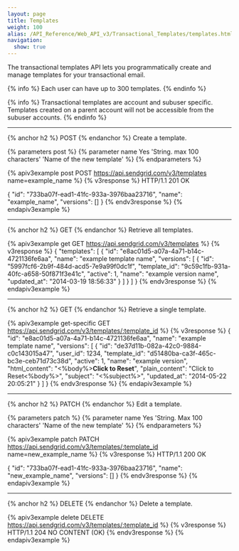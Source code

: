 ```yaml
---
layout: page
title: Templates
weight: 100
alias: /API_Reference/Web_API_v3/Transactional_Templates/templates.html
navigation:
  show: true
---
```


The transactional templates API lets you programmatically create and manage templates for your transactional email.

{% info %}
Each user can have up to 300 templates.
{% endinfo %}

{% info %}
Transactional templates are account and subuser specific. Templates created on a parent account will not be accessible from the subuser accounts.
{% endinfo %}

* * * * *

{% anchor h2 %}
POST
{% endanchor %}
Create a template.

{% parameters post %}
  {% parameter name Yes 'String. max 100 characters' 'Name of the new template' %}
{% endparameters %}

{% apiv3example post POST https://api.sendgrid.com/v3/templates name=example_name %}
  {% v3response %}
HTTP/1.1 201 OK

{
  "id": "733ba07f-ead1-41fc-933a-3976baa23716",
  "name": "example_name",
  "versions": []
}
  {% endv3response %}
{% endapiv3example %}

* * * * *

{% anchor h2 %}
GET
{% endanchor %}
Retrieve all templates.

{% apiv3example get GET https://api.sendgrid.com/v3/templates %}
{% v3response %}
{
  "templates": [
    {
      "id": "e8ac01d5-a07a-4a71-b14c-4721136fe6aa",
      "name": "example template name",
      "versions": [
        {
          "id": "5997fcf6-2b9f-484d-acd5-7e9a99f0dc1f",
          "template_id": "9c59c1fb-931a-40fc-a658-50f871f3e41c",
          "active": 1,
          "name": "example version name",
          "updated_at": "2014-03-19 18:56:33"
        }
      ]
    }
  ]
}
{% endv3response %}
{% endapiv3example %}

* * * * *

{% anchor h2 %}
GET
{% endanchor %}
Retrieve a single template.

{% apiv3example get-specific GET https://api.sendgrid.com/v3/templates/:template_id %}
{% v3response %}
{
  "id": "e8ac01d5-a07a-4a71-b14c-4721136fe6aa",
  "name": "example template name",
  "versions": [
    {
      "id": "de37d11b-082a-42c0-9884-c0c143015a47",
      "user_id": 1234,
      "template_id": "d51480ba-ca3f-465c-bc3e-ceb71d73c38d",
      "active": 1,
      "name": "example version",
      "html_content": "<%body%><strong>Click to Reset</strong>",
      "plain_content": "Click to Reset<%body%>",
      "subject": "<%subject%>",
      "updated_at": "2014-05-22 20:05:21"
    }
  ]
}
{% endv3response %}
{% endapiv3example %}

* * * * *

{% anchor h2 %}
PATCH
{% endanchor %}
Edit a template.

{% parameters patch %}
  {% parameter name Yes 'String. Max 100 characters' 'Name of the new template' %}
{% endparameters %}

{% apiv3example patch PATCH https://api.sendgrid.com/v3/templates/:template_id name=new_example_name %}
  {% v3response %}
HTTP/1.1 200 OK

{
  "id": "733ba07f-ead1-41fc-933a-3976baa23716",
  "name": "new_example_name",
  "versions": []
}
  {% endv3response %}
{% endapiv3example %}

* * * * *

{% anchor h2 %}
DELETE
{% endanchor %}
Delete a template.

{% apiv3example delete DELETE https://api.sendgrid.com/v3/templates/:template_id %}
  {% v3response %}
HTTP/1.1 204 NO CONTENT (OK)
  {% endv3response %}
{% endapiv3example %}
